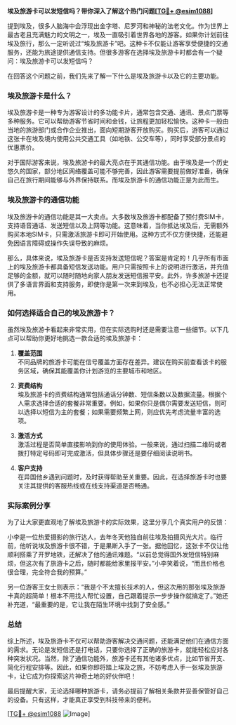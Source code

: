 **埃及旅游卡可以发短信吗？带你深入了解这个热门问题[[TG💪+ @esim1088](https://t.me/s/esim1088)]**

提到埃及，很多人脑海中会浮现出金字塔、尼罗河和神秘的法老文化。作为世界上最古老且充满魅力的文明之一，埃及一直吸引着世界各地的游客。如果你计划前往埃及旅行，那么一定听说过“埃及旅游卡”吧。这种卡不仅能让游客享受便捷的交通服务，还能为旅途提供通信支持。但很多游客在选择埃及旅游卡时都会有一个疑问：埃及旅游卡可以发短信吗？

在回答这个问题之前，我们先来了解一下什么是埃及旅游卡以及它的主要功能。

### 埃及旅游卡是什么？

埃及旅游卡是一种专为游客设计的多功能卡片，通常包含交通、通讯、景点门票等多种服务。它可以帮助游客节省时间和金钱，让旅程更加轻松愉快。这种卡一般由当地的旅游部门或合作企业推出，面向短期游客开放购买。购买后，游客可以通过这张卡在埃及境内使用公共交通工具（如地铁、公交车等），同时享受部分景点的优惠票价。

对于国际游客来说，埃及旅游卡的最大亮点在于其通信功能。由于埃及是一个历史悠久的国家，部分地区网络覆盖可能不够完善，因此游客需要提前做好准备，确保自己在旅行期间能够与外界保持联系。而埃及旅游卡的通信功能正是为此而生。

### 埃及旅游卡的通信功能

埃及旅游卡的通信功能是其一大卖点。大多数埃及旅游卡都配备了预付费SIM卡，支持语音通话、发送短信以及上网等功能。这意味着，当你抵达埃及后，无需额外购买本地SIM卡，只需激活旅游卡即可开始使用。这种方式不仅方便快捷，还能避免因语言障碍或操作失误导致的麻烦。

那么，具体来说，埃及旅游卡是否支持发送短信呢？答案是肯定的！几乎所有市面上的埃及旅游卡都具备短信发送功能。用户只需按照卡上的说明进行激活，并充值足够的金额，就可以随时随地向家人朋友发送短信报平安。此外，许多旅游卡还提供了多语言界面和支持服务，即使你是第一次来到埃及，也不必担心无法正常使用。

### 如何选择适合自己的埃及旅游卡？

虽然埃及旅游卡看起来非常实用，但在实际选购时还是需要注意一些细节。以下几点可以帮助你更好地挑选一款合适的埃及旅游卡：

1. **覆盖范围**  
   不同品牌的旅游卡可能在信号覆盖方面存在差异。建议在购买前查看该卡的服务区域，确保其能覆盖你计划游览的主要城市和地区。

2. **资费结构**  
   埃及旅游卡的资费结构通常包括通话分钟数、短信条数以及数据流量。根据个人需求选择合适的套餐非常重要。例如，如果你只是偶尔需要发送短信，则可以选择以短信为主的套餐；如果需要频繁上网，则应优先考虑流量丰富的选项。

3. **激活方式**  
   激活过程是否简单直接影响到你的使用体验。一般来说，通过扫描二维码或者拨打特定号码即可完成激活，但具体步骤还是要仔细阅读说明书。

4. **客户支持**  
   在异国他乡遇到问题时，及时获得帮助至关重要。因此，在选择旅游卡时也要关注其提供的客服热线或在线支持渠道是否畅通。

### 实际案例分享

为了让大家更直观地了解埃及旅游卡的实际效果，这里分享几个真实用户的反馈：

小李是一位热爱摄影的旅行达人，去年冬天他独自前往埃及拍摄风光大片。临行前，他听说埃及旅游卡很不错，于是果断入手了一张。据他回忆，这张卡不仅让他顺利搭乘了开罗地铁，还解决了他的通讯难题。“以前总觉得国外发短信特别麻烦，但这次有了旅游卡之后，随时都能给家里报平安。”小李笑着说，“而且价格也很合理，完全符合我的预算。”

另一位游客王女士则表示：“我是个不太擅长技术的人，但这次用的那张埃及旅游卡真的超简单！根本不用找人帮忙设置，自己跟着提示一步步操作就搞定了。”她还补充道，“最重要的是，它让我在陌生环境中找到了安全感。”

### 总结

综上所述，埃及旅游卡不仅可以帮助游客解决交通问题，还能满足他们在通信方面的需求。无论是发短信还是打电话，只要你选择了正确的旅游卡，就能轻松应对各种突发状况。当然，除了通信功能外，旅游卡还有其他诸多优点，比如节省开支、简化行程安排等。因此，如果你即将踏上埃及之旅，不妨考虑入手一张埃及旅游卡，让它成为你探索这片神奇土地的好伙伴吧！

最后提醒大家，无论选择哪种旅游卡，请务必提前了解相关条款并妥善保管好自己的设备。只有这样，才能真正享受到科技带来的便利。

[[TG💪+ @esim1088](https://t.me/s/esim1088) ![Image](https://i.postimg.cc/4NQfJmqS/Snipaste-2025-05-13-00-14-12.png)]